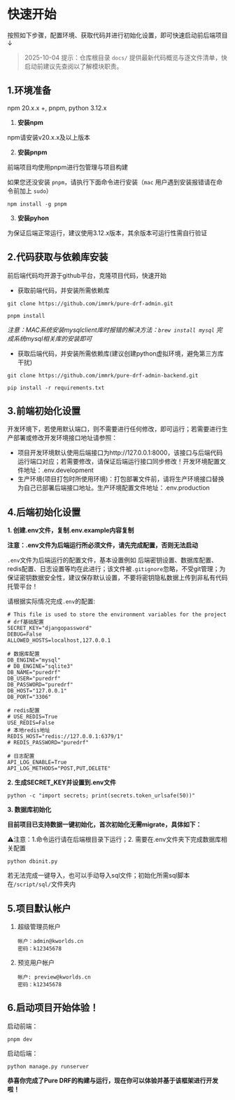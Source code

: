 # 快速开始

按照如下步骤，配置环境、获取代码并进行初始化设置，即可快速启动前后端项目↓

> 2025-10-04 提示：仓库根目录 `docs/` 提供最新代码概览与逐文件清单，快启动前建议先查阅以了解模块职责。

## 1.环境准备

npm 20.x.x +, pnpm, python 3.12.x

1. **安装npm**

npm请安装v20.x.x及以上版本

2. **安装pnpm**

前端项目均使用pnpm进行包管理与项目构建

如果您还没安装 `pnpm`，请执行下面命令进行安装（`mac` 用户遇到安装报错请在命令前加上 `sudo`）

```
npm install -g pnpm
```

3. **安装pyhon**

为保证后端正常运行，建议使用3.12.x版本，其余版本可运行性需自行验证

## 2.代码获取与依赖库安装

前后端代码均开源于github平台，克隆项目代码，快速开始

- 获取前端代码，并安装所需依赖库

```
git clone https://github.com/immrk/pure-drf-admin.git
```

```
pnpm install
```

_注意：MAC系统安装mysqlclient库时报错的解决方法：`brew install mysql` 完成系统mysql相关库的安装即可_

- 获取后端代码，并安装所需依赖库(建议创建python虚拟环境，避免第三方库干扰)

```git
git clone https://github.com/immrk/pure-drf-admin-backend.git
```

```
pip install -r requirements.txt
```

## 3.前端初始化设置

开发环境下，若使用默认端口，则不需要进行任何修改，即可运行；若需要进行生产部署或修改开发环境接口地址请参照：

- 项目开发环境默认使用后端接口为http://127.0.0.1:8000，该接口与后端代码运行端口对应；若需要修改，请保证后端运行接口同步修改！开发环境配置文件地址：.env.development
- 生产环境(项目打包时所使用环境)：打包部署文件前，请将生产环境接口替换为自己已部署后端接口地址。生产环境配置文件地址：.env.production

## 4.后端初始化设置

**1. 创建.env文件，复制.env.example内容复制**

**注意：.env文件为后端运行所必须文件，请先完成配置，否则无法启动**

`.env`文件为后端运行的配置文件，基本设置例如 后端密钥设置、数据库配置、redis配置、日志设置等均在此进行；该文件被`.gitignore`忽略，不受git管理；为保证密钥数据安全性，建议保存默认设置，不要将密钥隐私数据上传到非私有代码托管平台！

请根据实际情况完成`.env`的配置:

```shell
# This file is used to store the environment variables for the project
# drf基础配置
SECRET_KEY="djangopassword"
DEBUG=False
ALLOWED_HOSTS=localhost,127.0.0.1

# 数据库配置
DB_ENGINE="mysql"
# DB_ENGINE="sqlite3"
DB_NAME="puredrf"
DB_USER="puredrf"
DB_PASSWORD="puredrf"
DB_HOST="127.0.0.1"
DB_PORT="3306"

# redis配置
# USE_REDIS=True
USE_REDIS=False
# 本地redis地址
REDIS_HOST="redis://127.0.0.1:6379/1"
# REDIS_PASSWORD="puredrf"

# 日志配置
API_LOG_ENABLE=True
API_LOG_METHODS="POST,PUT,DELETE"
```

**2. 生成SECRET_KEY并设置到.env文件**

```
python -c "import secrets; print(secrets.token_urlsafe(50))"
```

**3. 数据库初始化**

**目前项目已支持数据一键初始化，首次初始化无需migrate，具体如下：**

⚠️注意：1.命令运行请在后端根目录下运行；2. 需要在.env文件夹下完成数据库相关配置

```
python dbinit.py
```

若无法完成一键导入，也可以手动导入sql文件；初始化所需sql脚本在`/script/sql/`文件夹内

## 5.项目默认帐户

1. 超级管理员帐户
   ```
   帐户：admin@kworlds.cn
   密码：k12345678
   ```
2. 预览用户帐户
   ```
   帐户: preview@kworlds.cn
   密码：k12345678
   ```

## 6.启动项目开始体验！

启动前端：

```
pnpm dev
```

启动后端：

```
python manage.py runserver
```

**恭喜你完成了Pure DRF的构建与运行，现在你可以体验并基于该框架进行开发啦！**
